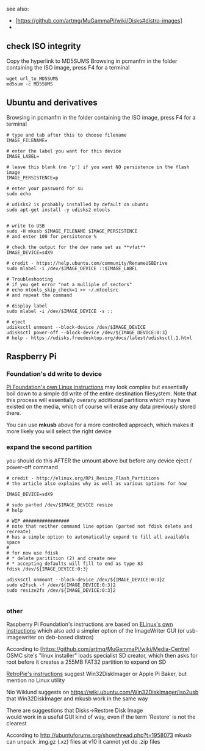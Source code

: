
see also:
* [https://github.com/artmg/MuGammaPi/wiki/Disks#distro-images]
* 


## check ISO integrity

Copy the hyperlink to MD5SUMS 
Browsing in pcmanfm in the folder containing the ISO image, press F4 for a terminal

```
wget url_to_MD5SUMS
md5sum -c MD5SUMS
```


## Ubuntu and derivatives ##

Browsing in pcmanfm in the folder containing the ISO image, press F4 for a terminal

```
# type and tab after this to choose filename
IMAGE_FILENAME=

# enter the label you want for this device
IMAGE_LABEL=

# leave this blank (no 'p') if you want NO persistence in the flash image
IMAGE_PERSISTENCE=p

# enter your password for su
sudo echo

# udisks2 is probably installed by default on ubuntu
sudo apt-get install -y udisks2 mtools


# write to USB
sudo -H mkusb $IMAGE_FILENAME $IMAGE_PERSISTENCE 
# and enter 100 for persistence %

# check the output for the dev name set as **vfat**
IMAGE_DEVICE=sdX9

# credit - https://help.ubuntu.com/community/RenameUSBDrive
sudo mlabel -i /dev/$IMAGE_DEVICE ::$IMAGE_LABEL

# Troubleshooting
# if you get error "not a mulliple of sectors"
# echo mtools_skip_check=1 >> ~/.mtoolsrc
# and repeat the command

# display label
sudo mlabel -i /dev/$IMAGE_DEVICE -s ::

# eject
udisksctl unmount --block-device /dev/$IMAGE_DEVICE
udisksctl power-off --block-device /dev/${IMAGE_DEVICE:0:3}
# help - https://udisks.freedesktop.org/docs/latest/udisksctl.1.html
```


## Raspberry Pi ##

### Foundation's dd write to device

[Pi Foundation's own Linux instructions](https://www.raspberrypi.org/documentation/installation/installing-images/linux.md)
may look complex but essentially boil down to a simple dd write of the entire destination filesystem. 
Note that this process will essentially overany additional partitions which may have existed on the media, 
which of course will erase any data previously stored there. 

You can use **mkusb** above for a more controlled approach, which makes it more likely you will select the right device

### expand the second partition

you should do this AFTER the umount above but before any device eject / power-off command

```
# credit - http://elinux.org/RPi_Resize_Flash_Partitions
# the article also explains why as well as various options for how

IMAGE_DEVICE=sdX9

# sudo parted /dev/$IMAGE_DEVICE resize 
# help

# WIP #################
# note that neither command line option (parted not fdisk delete and recreate) 
# has a simple option to automatically expand to fill all available space
# 
# for now use fdisk 
# * delete paritition (2) and create new 
# * accepting defaults will fill to end as type 83
fdisk /dev/${IMAGE_DEVICE:0:3}

udisksctl unmount --block-device /dev/${IMAGE_DEVICE:0:3}2
sudo e2fsck -f /dev/${IMAGE_DEVICE:0:3}2
sudo resize2fs /dev/${IMAGE_DEVICE:0:3}2


```

### other

Raspberry Pi Foundation's instructions are based on [ELinux's own instructions](http://elinux.org/RPi_Easy_SD_Card_Setup#Flashing_the_SD_Card_using_Linux_.28including_on_a_Raspberry_Pi.21.29) 
which also add a simpler option of the ImageWriter GUI (or usb-imagewriter on deb-based distros)

According to [https://github.com/artmg/MuGammaPi/wiki/Media-Centre] 
OSMC site's "linux installer" loads specialist SD creator, 
which then asks for root before it 
creates a 255MB FAT32 partition to expand on SD 

[RetroPie's instructions](https://github.com/RetroPie/RetroPie-Setup/wiki/First-Installation#install-30-image-on-sd-card) 
suggest Win32DiskImager or Apple Pi Baker, 
but mention no Linux utility 

Nio Wiklund suggests on https://wiki.ubuntu.com/Win32DiskImager/iso2usb 
that Win32DiskImager and mkusb work in the same way

There are suggestions that  Disks->Restore Disk Image  
would work in a useful GUI kind of way, even if the term 'Restore' is not the clearest

According to http://ubuntuforums.org/showthread.php?t=1958073
mkusb can unpack .img.gz (.xz) files
at v10 it cannot yet do .zip files

